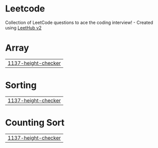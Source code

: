 # Leetcode
Collection of LeetCode questions to ace the coding interview! - Created using [LeetHub v2](https://github.com/arunbhardwaj/LeetHub-2.0)


# Array
|  |
| ------- |
| [1137-height-checker](https://github.com/param-code/Leetcode/tree/master/1137-height-checker) |
# Sorting
|  |
| ------- |
| [1137-height-checker](https://github.com/param-code/Leetcode/tree/master/1137-height-checker) |
# Counting Sort
|  |
| ------- |
| [1137-height-checker](https://github.com/param-code/Leetcode/tree/master/1137-height-checker) |